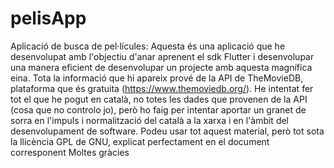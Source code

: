 # pelisApp
 Aplicació de busca de pel·lícules:
 Aquesta és una aplicació que he desenvolupat amb l'objectiu d'anar aprenent el sdk Flutter i desenvolupar una manera eficient de desenvolupar un projecte amb aquesta magnífica eina.
 Tota la informació que hi apareix prové de la API de TheMovieDB, plataforma que és gratuita (https://www.themoviedb.org/).
 He intentat fer tot el que he pogut en català, no totes les dades que provenen de la API (cosa que no controlo jo), però ho faig per intentar aportar un granet de sorra en l'impuls i normalització del català a la xarxa i en l'àmbit del desenvolupament de software.
 Podeu usar tot aquest material, però tot sota la llicència GPL de GNU, explicat perfectament en el document corresponent
 Moltes gràcies
